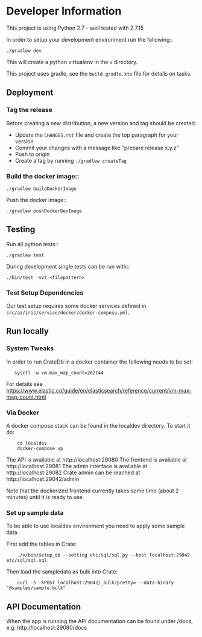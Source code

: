 # Developer Information

This project is using Python 2.7 - well tested with 2.7.15

In order to setup your development environment run the following::

    ./gradlew dev

This will create a python virtualenv in the `v` directory.

This project uses gradle, see the `build.gradle.kts` file for details on tasks.

## Deployment

### Tag the release

Before creating a new distribution, a new version and tag should be created:

- Update the ``CHANGES.rst`` file and create the top paragraph for your version
- Commit your changes with a message like "prepare release x.y.z"
- Push to origin
- Create a tag by running ``./gradlew createTag``

### Build the docker image::

```
./gradlew buildDockerImage
```

Push the docker image::

```
./gradlew pushDockerDevImage
```

## Testing

Run all python tests::

    ./gradlew test

During development single tests can be run with::

    ./bin/test -vvt <filepattern>


### Test Setup Dependencies

Our test setup requires some docker services defined in
`src/az/iris/service/docker/docker-compose.yml`.


## Run locally

### System Tweaks

In order to run CrateDb in a docker container the following needs to be set:

```
   sysctl -w vm.max_map_count=262144
```

For details see https://www.elastic.co/guide/en/elasticsearch/reference/current/vm-max-map-count.html

### Via Docker

A docker compose stack can be found in the localdev directory. To start it do:

```
    cd localdev
    docker-compose up
```

The API is available at http://localhost:29080
The frontend is available at http://localhost:29081
The admin interface is available at http://localhost:29082
Crate admin can be reached at http://localhost:29042/admin

Note that the dockerized frontend currently takes some time (about 2 minutes)
until it is ready to use.

### Set up sample data

To be able to use localdev environment you need to apply some sample data.

First add the tables in Crate:

```
    ./v/bin/setup_db --setting etc/sql/sql.py --host localhost:29042 etc/sql/sql.sql
```

Then load the sampledata as bulk into Crate:

```
    curl -s -XPOST localhost:29042/_bulk?pretty= --data-binary "@samples/sample.bulk"
```


## API Documentation

When the app is running the API documentation can be found under /docs,
e.g: http://localhost:29080/docs
